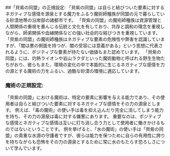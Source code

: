 ##「貝紫の同盟」の正規設定:
「貝紫の同盟」は自らと結びついた要素に対するネガティブな感情を源泉とする魔力をふるう魔術師種族が同盟の元で暮らしている砂漠地帯の沿岸部の諸都市です。
「貝紫の同盟」の魔術師種族は資源管理と人間関係の重視を重んじる伝統と文化を有しており、共存と調和の理念を重視しながら、師弟関係や血縁関係などの強い社会的な結びつきを重視しています。
「貝紫の同盟」の魔術師種族はネガティブな要素の危険性や弊害を認識していますが、「闇は悪の側面を持つが、闇の受容には意義がある」という思想に代表されるように、ポジティブな要素が持たない価値もまた認めています。
「貝紫の同盟」には、灼熱ライオンや岩山ラクダといった魔術動物と呼ばれる野生生物たちがおり、彼らもまた、環境の変化の中で本能的に生じるネガティブな感情を力の源とする魔術の力をふるい、過酷な砂漠の環境に適応しています。

### 魔術の正規設定:
「貝紫の同盟」における魔術は、特定の要素に影響を与える能力であり、その使用者は自らと結びついた要素に対するネガティブな感情をその力の源泉とします。
例えば、「毒の魔術」の使い手は毒を抑え込んだり完全に消してしまう能力を持ち、その力の源泉は毒に対する嫌悪にあります。
重要なのは、ポジティブな感情とネガティブな感情は互いに打ち消し合う力として使用者に働きかけるものではないということです。
例を挙げると、「水の魔術」の使い手は「貝紫の同盟」の貴重な水源の守護者ですが、彼らは能力を保つために自らの有用性に誇りを持ちながらも恐怖をその力の源泉とするために常に水のもたらす恐ろしさについて学んでいます。